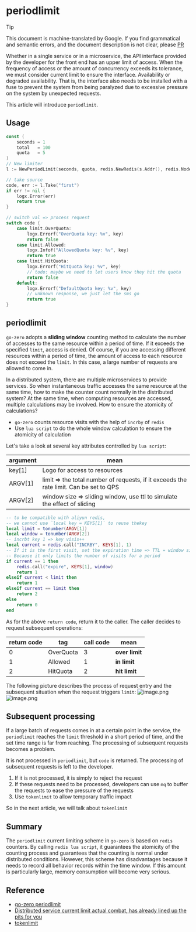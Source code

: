 # periodlimit
> [!TIP]
> This document is machine-translated by Google. If you find grammatical and semantic errors, and the document description is not clear, please [PR](doc-contibute.md)

Whether in a single service or in a microservice, the API interface provided by the developer for the front end has an upper limit of access. When the frequency of access or the amount of concurrency exceeds its tolerance, we must consider current limit to ensure the interface. Availability or degraded availability. That is, the interface also needs to be installed with a fuse to prevent the system from being paralyzed due to excessive pressure on the system by unexpected requests.


This article will introduce `periodlimit`.
## Usage
```go
const (
    seconds = 1
    total   = 100
    quota   = 5
)
// New limiter
l := NewPeriodLimit(seconds, quota, redis.NewRedis(s.Addr(), redis.NodeType), "periodlimit")

// take source
code, err := l.Take("first")
if err != nil {
    logx.Error(err)
    return true
}

// switch val => process request
switch code {
	case limit.OverQuota:
		logx.Errorf("OverQuota key: %v", key)
		return false
	case limit.Allowed:
		logx.Infof("AllowedQuota key: %v", key)
		return true
	case limit.HitQuota:
		logx.Errorf("HitQuota key: %v", key)
		// todo: maybe we need to let users know they hit the quota
		return false
	default:
		logx.Errorf("DefaultQuota key: %v", key)
		// unknown response, we just let the sms go
    	return true
}
```
## periodlimit


`go-zero` adopts a **sliding window** counting method to calculate the number of accesses to the same resource within a period of time. If it exceeds the specified `limit`, access is denied. Of course, if you are accessing different resources within a period of time, the amount of access to each resource does not exceed the `limit`. In this case, a large number of requests are allowed to come in.


In a distributed system, there are multiple microservices to provide services. So when instantaneous traffic accesses the same resource at the same time, how to make the counter count normally in the distributed system? At the same time, when computing resources are accessed, multiple calculations may be involved. How to ensure the atomicity of calculations?


- `go-zero` counts resource visits with the help of `incrby` of `redis`
- Use `lua script` to do the whole window calculation to ensure the atomicity of calculation



Let's take a look at several key attributes controlled by `lua script`:

| **argument** | **mean** |
| --- | --- |
| key[1] | Logo for access to resources |
| ARGV[1] | limit => the total number of requests, if it exceeds the rate limit. Can be set to QPS |
| ARGV[2] | window size => sliding window, use ttl to simulate the effect of sliding |

```lua
-- to be compatible with aliyun redis, 
-- we cannot use `local key = KEYS[1]` to reuse thekey
local limit = tonumber(ARGV[1])
local window = tonumber(ARGV[2])
-- incrbt key 1 => key visis++
local current = redis.call("INCRBY", KEYS[1], 1)
-- If it is the first visit, set the expiration time => TTL = window size
-- Because it only limits the number of visits for a period
if current == 1 then
    redis.call("expire", KEYS[1], window)
    return 1
elseif current < limit then
    return 1
elseif current == limit then
    return 2
else
    return 0
end
```
As for the above `return code`, return it to the caller. The caller decides to request subsequent operations:

| **return code** | **tag** | call code | **mean** |
| --- | --- | --- | --- |
| 0 | OverQuota | 3 | **over limit** |
| 1 | Allowed | 1 | **in limit** |
| 2 | HitQuota | 2 | **hit limit** |

The following picture describes the process of request entry and the subsequent situation when the request triggers `limit`:
![image.png](https://cdn.nlark.com/yuque/0/2020/png/261626/1605430483430-92415ed3-e88f-487d-8fd6-8c58a9abe334.png#align=left&display=inline&height=524&margin=%5Bobject%20Object%5D&name=image.png&originHeight=524&originWidth=1051&size=90836&status=done&style=none&width=1051)
![image.png](https://cdn.nlark.com/yuque/0/2020/png/261626/1605495120249-f6b05ac2-7090-47b0-a3c0-da50df6206dd.png#align=left&display=inline&height=557&margin=%5Bobject%20Object%5D&name=image.png&originHeight=557&originWidth=456&size=53785&status=done&style=none&width=456)
## Subsequent processing


If a large batch of requests comes in at a certain point in the service, the `periodlimit` reaches the `limit` threshold in a short period of time, and the set time range is far from reaching. The processing of subsequent requests becomes a problem.


It is not processed in `periodlimit`, but `code` is returned. The processing of subsequent requests is left to the developer.


1. If it is not processed, it is simply to reject the request
2. If these requests need to be processed, developers can use `mq` to buffer the requests to ease the pressure of the requests
3. Use `tokenlimit` to allow temporary traffic impact



So in the next article, we will talk about `tokenlimit`


## Summary
The `periodlimit` current limiting scheme in `go-zero` is based on `redis` counters. By calling `redis lua script`, it guarantees the atomicity of the counting process and guarantees that the counting is normal under distributed conditions. However, this scheme has disadvantages because it needs to record all behavior records within the time window. If this amount is particularly large, memory consumption will become very serious.


## Reference

- [go-zero periodlimit](https://github.com/zeromicro/go-zero/blob/master/core/limit/periodlimit.go)
- [Distributed service current limit actual combat, has already lined up the pits for you](https://www.infoq.cn/article/Qg2tX8fyw5Vt-f3HH673)
- [tokenlimit](tokenlimit.md)





